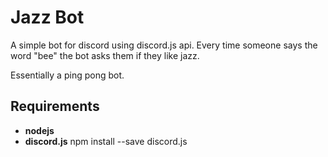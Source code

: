 **Jazz Bot**
============
A simple bot for discord using discord.js api.
Every time someone says the word "bee" the bot asks them if they like jazz.

Essentially a ping pong bot.

## **Requirements** ##

 - **nodejs**
 - **discord.js**
    npm install --save discord.js


